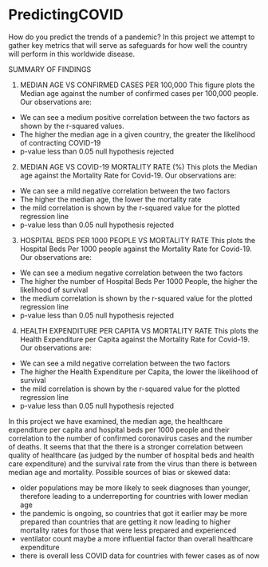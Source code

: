 # PredictingCOVID
How do you predict the trends of a pandemic? In this project we attempt to gather key metrics that will serve as safeguards for how well the country will perform in this worldwide disease.


SUMMARY OF FINDINGS
1. MEDIAN AGE VS CONFIRMED CASES PER 100,000
This figure plots the Median age against the number of confirmed cases per 100,000 people. Our observations are:
-	We can see a medium positive correlation between the two factors as shown by the r-squared values. 
-	The higher the median age in a given country, the greater the likelihood of contracting COVID-19
-	p-value less than 0.05 null hypothesis rejected
2. MEDIAN AGE VS COVID-19 MORTALITY RATE (%)
	This plots the Median age against the Mortality Rate for Covid-19. Our observations are:
-	We can see a mild negative correlation between the two factors
-	The higher the median age, the lower the mortality rate
-	 the mild correlation is shown by the r-squared value for the plotted regression line
-	p-value less than 0.05 null hypothesis rejected
3. HOSPITAL BEDS PER 1000 PEOPLE VS MORTALITY RATE
This plots the Hospital Beds Per 1000 people against the Mortality Rate for Covid-19. Our observations are:
-	We can see a medium negative correlation between the two factors
-	The higher the number of Hospital Beds Per 1000 People, the higher the likelihood of survival
-	the medium correlation is shown by the r-squared value for the plotted regression line
-	p-value less than 0.05 null hypothesis rejected
4. HEALTH EXPENDITURE PER CAPITA VS MORTALITY RATE
This plots the Health Expenditure per Capita against the Mortality Rate for Covid-19. Our observations are:
-	We can see a mild negative correlation between the two factors
-	The higher the Health Expenditure per Capita, the lower the likelihood of survival
-	the mild correlation is shown by the r-squared value for the plotted regression line
-	p-value less than 0.05 null hypothesis rejected

In this project we have examined, the median age, the healthcare expenditure per capita and hospital beds per 1000 people and their correlation to the number of confirmed coronavirus cases and the number of deaths. It seems that that the there is a stronger correlation between quality of healthcare (as judged by the number of hospital beds and health care expenditure) and the survival rate from the virus than there is between median age and mortality.
Possible sources of bias or skewed data:
-	older populations may be more likely to seek diagnoses than younger, therefore leading to a underreporting for countries with lower median age
-	the pandemic is ongoing, so countries that got it earlier may be more prepared than countries that are getting it now leading to higher mortality rates for those that were less prepared and experienced
-	ventilator count maybe a more influential factor than overall healthcare expenditure
-	there is overall less COVID data for countries with fewer cases as of now

